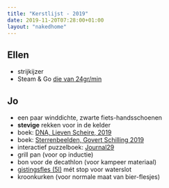 ```yaml
---
title: "Kerstlijst - 2019"
date: 2019-11-20T07:28:00+01:00
layout: "nakedhome"
---
```


## Ellen
* strijkijzer
* Steam & Go [die van 24gr/min](https://www.bol.com/nl/p/philips-steam-go-plus-gc365-80-stoom-ontkreuker/9200000115214037/?suggestionType=suggestedsearch&bltgh=mXutKsLQS3rTCjZpCjRB8A.1_2.3.ProductTitle)

## Jo
* een paar winddichte, zwarte fiets-handsschoenen
* **stevige** rekken voor in de kelder
* boek: [DNA, Lieven Scheire, 2019](https://www.bol.com/nl/p/dna/9200000118976984/?suggestionType=featured_product&suggestedFor=lieven&originalSearchContext=media_all&originalSection=main)
* boek: [Sterrenbeelden, Govert Schilling 2019](https://www.bol.com/nl/p/sterrenbeelden/9200000108811121/?country=BE&Referrer=ADVNLGOO002008J-HIOLDOCHLU52A-312194578726&gclsrc=aw.ds&ds_rl=1263701&Referrer=ADVNLGOO002008J-HIOLDOCHLU52A-312194578726&gclid=Cj0KCQiAq97uBRCwARIsADTziybUaJKhLMne13CelbU6R_rbv9bSOtgVVP0AyOk2oRhP_m5tqQOK6t8aAoVyEALw_wcB)
* interactief puzzelboek: [Journal29](https://journal29.com/)
* grill pan (voor op inductie)
* bon voor de decathlon (voor kampeer materiaal)
* [gistingsfles (5l)](https://www.brouwland.com/nl/onze-producten/bierbereiding/gistingsflessen/flessen-zonder-mand/d/gistingsfles-5-l-recht-oortje) mét stop voor waterslot
* kroonkurken (voor normale maat van bier-flesjes)